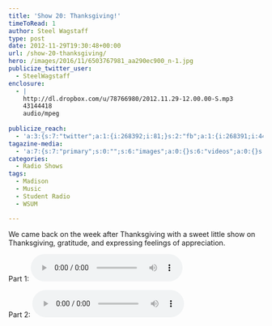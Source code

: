 ```yaml
---
title: 'Show 20: Thanksgiving!'
timeToRead: 1 
author: Steel Wagstaff
type: post
date: 2012-11-29T19:30:48+00:00
url: /show-20-thanksgiving/
hero: /images/2016/11/6503767981_aa290ec900_n-1.jpg
publicize_twitter_user:
  - SteelWagstaff
enclosure:
  - |
    http://dl.dropbox.com/u/78766980/2012.11.29-12.00.00-S.mp3
    43144418
    audio/mpeg
    
publicize_reach:
  - 'a:3:{s:7:"twitter";a:1:{i:268392;i:81;}s:2:"fb";a:1:{i:268391;i:446;}s:2:"wp";a:1:{i:0;i:1;}}'
tagazine-media:
  - 'a:7:{s:7:"primary";s:0:"";s:6:"images";a:0:{}s:6:"videos";a:0:{}s:11:"image_count";i:0;s:6:"author";s:8:"10832102";s:7:"blog_id";s:8:"28368918";s:9:"mod_stamp";s:19:"2012-11-29 19:32:01";}'
categories:
  - Radio Shows
tags:
  - Madison
  - Music
  - Student Radio
  - WSUM

---
```

We came back on the week after Thanksgiving with a sweet little show on Thanksgiving, gratitude, and expressing feelings of appreciation. 

Part 1: <audio controls src="http://dl.dropbox.com/u/78766980/22%20Thanksgiving%20(Show%2020_%20November%202.mp3"></audio>

Part 2: <audio controls src="http://dl.dropbox.com/u/78766980/2012.11.29-12.00.00-S.mp3"></audio>